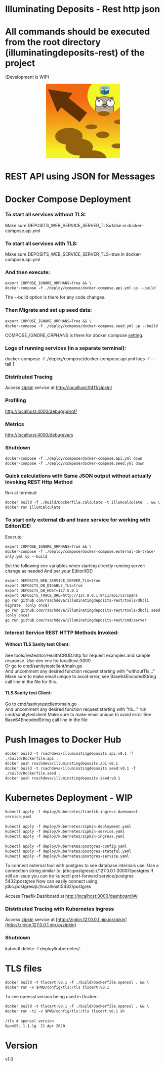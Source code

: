 # Illuminating Deposits - Rest http json
# All commands should be executed from the root directory (illuminatingdeposits-rest) of the project 
(Development is WIP)

<p align="center">
<img src="./logo.png" alt="Illuminating Deposits Project Logo" title="Illuminating Deposits Project Logo" />
</p>

# REST API using JSON for Messages
# Docker Compose Deployment
 
### To start all services without TLS:
Make sure DEPOSITS_WEB_SERVICE_SERVER_TLS=false in docker-compose.api.yml
### To start all services with TLS:
Make sure DEPOSITS_WEB_SERVICE_SERVER_TLS=true in docker-compose.api.yml
### And then execute:
```shell
export COMPOSE_IGNORE_ORPHANS=True && \
docker-compose -f ./deploy/compose/docker-compose.api.yml up --build
``` 

The --build option is there for any code changes.


### Then Migrate and set up seed data:
```shell
export COMPOSE_IGNORE_ORPHANS=True && \
docker-compose -f ./deploy/compose/docker-compose.seed.yml up --build
````

COMPOSE_IGNORE_ORPHANS is there for 
docker compose [setting](https://docs.docker.com/compose/reference/envvars/#compose_ignore_orphans).

### Logs of running services (in a separate terminal):
docker-compose -f ./deploy/compose/docker-compose.api.yml logs -f --tail 1  

### Distributed Tracing
Access [zipkin](https://zipkin.io/) service at [http://localhost:9411/zipkin/](http://localhost:9411/zipkin/)  

### Profiling
[http://localhost:4000/debug/pprof/](http://localhost:4000/debug/pprof/)

### Metrics
[http://localhost:4000/debug/vars](http://localhost:4000/debug/vars)  

### Shutdown 
```shell
docker-compose -f ./deploy/compose/docker-compose.api.yml down  
docker-compose -f ./deploy/compose/docker-compose.seed.yml down 
```

### Quick calculations with Same JSON output without actually invoking REST Http Method
Run at terminal:

```shell
docker build -f ./build/Dockerfile.calculate -t illumcalculate  . && \
docker run illumcalculate 
```

### To start only external db and trace service for working with Editor/IDE:
Execute:
```shell
export COMPOSE_IGNORE_ORPHANS=True && \
docker-compose -f ./deploy/compose/docker-compose.external-db-trace-only.yml up --build
```

Set the following env variables when starting directly running server: change as needed
And per your Editor/IDE:
```shell
export DEPOSITS_WEB_SERVICE_SERVER_TLS=true
export DEPOSITS_DB_DISABLE_TLS=true
export DEPOSITS_DB_HOST=127.0.0.1
export DEPOSITS_TRACE_URL=http://127.0.0.1:9411/api/v2/spans
go run github.com/rsachdeva/illuminatingdeposits-rest/tools/dbcli migrate  (only once)
go run github.com/rsachdeva/illuminatingdeposits-rest/tools/dbcli seed     (only once)
go run github.com/rsachdeva/illuminatingdeposits-rest/cmd/server
```

### Interest Service REST HTTP Methods Invoked:

#### Without TLS Sanity test Client:
See tools/resteditor/HealthCRUD.http for request examples and sample response.
Use dev env for localhost:3000  
Or go to cmd/sanitytestclient/main.go  
And uncomment any desired function request starting with "withoutTls..."
Make sure to make email unique to avoid error, see Base64EncodedString call line in the file for this.

#### TLS Sanity test Client:  
Go to cmd/sanitytestclient/main.go  
And uncomment any desired function request starting with "tls..."
run cmd/sanitytestclient
Make sure to make email unique to avoid error
See Base64EncodedString call line in the file

# Push Images to Docker Hub
```shell
docker build -t rsachdeva/illuminatingdeposits.api:v0.1 -f ./build/Dockerfile.api .  
docker push rsachdeva/illuminatingdeposits.api:v0.1 
docker build -t rsachdeva/illuminatingdeposits.seed:v0.1 -f ./build/Dockerfile.seed .  
docker push rsachdeva/illuminatingdeposits.seed:v0.1  
``` 

# Kubernetes Deployment - WIP

```shell
kubectl apply -f deploy/kubernetes/traefik-ingress-daemonset-service.yaml 

kubectl apply -f deploy/kubernetes/zipkin-deployment.yaml   
kubectl apply -f deploy/kubernetes/zipkin-service.yaml   
kubectl apply -f deploy/kubernetes/zipkin-ingress.yaml  

kubectl apply -f deploy/kubernetes/postgres-config.yaml 
kubectl apply -f deploy/kubernetes/postgres-stateful.yaml  
kubectl apply -f deploy/kubernetes/postgres-service.yaml  
``` 

To connect external tool with postgres to see database internals use:
Use a connection string similar to:
jdbc:postgresql://127.0.0.1:30007/postgres
If still an issue you can try
kubectl port-forward service/postgres 5432:postgres
Now can easily connect using
jdbc:postgresql://localhost:5432/postgres

Access Traefik Dashboard at [http://localhost:3000/dashboard/#/](http://localhost:3000/dashboard/#/)   

### Distributed Tracing with Kubernetes Ingress

Access [zipkin](https://zipkin.io/) service at [http://zipkin.127.0.0.1.nip.io/zipkin](http://zipkin.127.0.0.1.nip.io/zipkin)

### Shutdown

kubectl delete -f deploy/kubernetes/.

# TLS files
```shell
docker build -t tlscert:v0.1 -f ./build/Dockerfile.openssl . && \
docker run -v $PWD/config/tls:/tls tlscert:v0.1
``` 

To see openssl version being used in Docker:
```shell
docker build -t tlscert:v0.1 -f ./build/Dockerfile.openssl . && \
docker run -ti -v $PWD/config/tls:/tls tlscert:v0.1 sh

/tls # openssl version
OpenSSL 1.1.1g  21 Apr 2020
```

# Version
v1.0